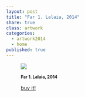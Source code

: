 ```yaml
---
layout: post
title: "Far 1. Lalaia, 2014"
share: true
class: artwork
categories:
  - artwork2014
  - home
published: true
---
```


<figure class="text-center">
	<img src="http://www.inpocketart.com/wp-content/uploads/2014/07/far1-Lalaia-2014-watermark.jpg">
	<figcaption>
		<p><small><strong>Far 1. Lalaia, 2014</strong></small></p>
		<p><a href="http://www.inpocketart.com/product/far-1-lalaia-2014/" class="btn btn-primary btn-lg"><i class="fa fa-credit-card"></i> buy it!</a></p>
	</figcaption>
</figure>